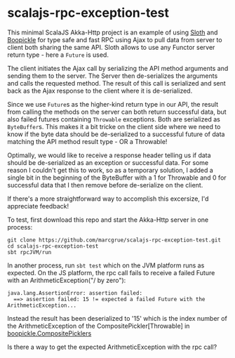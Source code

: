 # scalajs-rpc-exception-test

This minimal ScalaJS Akka-Http project is an example of using [Sloth](https://github.com/cornerman/sloth) and [Boopickle](https://boopickle.suzaku.io) for type safe and fast RPC using Ajax to pull data from server to client both sharing the same API. Sloth allows to use any Functor server return type - here a `Future` is used.

The client initiates the Ajax call by serializing the API method arguments and sending them to the server. The Server then de-serializes the arguments and calls the requested method. The result of this call is serialized and sent back as the Ajax response to the client where it is de-serialized.

Since we use `Future`s as the higher-kind return type in our API, the result from calling the methods on the server can both return successful data, but also failed futures containing `Throwable` exceptions. Both are serialized as `ByteBuffer`s. This makes it a bit tricke on the client side where we need to know if the byte data should be de-serialized to a successful future of data matching the API method result type - OR a Throwable! 

Optimally, we would like to receive a response header telling us if data should be de-serialized as an exception or successful data. For some reason I couldn't get this to work, so as a temporary solution, I added a single bit in the beginning of the ByteBuffer with a 1 for Throwable and 0 for successful data that I then remove before de-serialize on the client.

If there's a more straightforward way to accomplish this excersize, I'd appreciate feedback!

To test, first download this repo and start the Akka-Http server in one process:

    git clone https://github.com/marcgrue/scalajs-rpc-exception-test.git
    cd scalajs-rpc-exception-test
    sbt rpcJVM/run

In another process, run `sbt test` which on the JVM platform runs as expected. On the JS platform, the rpc call fails to receive a failed Future with an ArithmeticException("/ by zero"):

    java.lang.AssertionError: assertion failed: 
      ==> assertion failed: 15 != expected a failed Future with the ArithmeticException...

Instead the result has been deserialized to '15' which is the index number of the ArithmeticException of the CompositePickler[Throwable] in [boopickle.CompositePicklers](https://github.com/suzaku-io/boopickle/blob/master/boopickle/shared/src/main/scala/boopickle/CompositePicklers.scala#L110)

Is there a way to get the expected ArithmeticException with the rpc call?